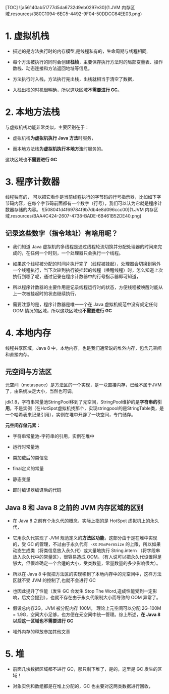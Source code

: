 [TOC]
![a56140ab51777d5da6732d9eb0297e30](1.JVM 内存区域.resources/380C1094-6EC5-4492-9F04-50DDCC64EE03.png)

# 1. 虚拟机栈
* 描述的是方法执行时的内存模型,是线程私有的，生命周期与线程相同,

* 每个方法被执行的同时会创建**栈桢**，主要保存执行方法时的局部变量表、操作数栈、动态连接和方法返回地址等信息。

* 方法执行时入栈，方法执行完出栈，出栈就相当于清空了数据，

* 入栈出栈的时机很明确，所以这块区域**不需要进行 GC**。

# 2. 本地方法栈
与虚拟机栈功能非常类似，主要区别在于：
* 虚拟机栈**为虚拟机执行 Java 方法**时服务，

* 而本地方法栈**为虚拟机执行本地方法**时服务的。

这块区域也**不需要进行 GC**

# 3. 程序计数器
线程独有的， 可以把它看作是当前线程执行的字节码的行号指示器，比如如下字节码内容，在每个字节码前面都有一个数字（行号），我们可以认为它就是程序计数器存储的内容。
![508041d4f69784f9b7db4e8d096ccc00](1.JVM 内存区域.resources/BAA4C424-2607-4738-BADE-6B461B52DE40.png)
## 记录这些数字（指令地址）有啥用呢？
* 我们知道 Java 虚拟机的多线程是通过线程轮流切换并分配处理器的时间来完成的，在任何一个时刻，一个处理器只会执行一个线程。

* 如果这个线程被分配的时间片执行完了（线程被挂起），处理器会切换到另外一个线程执行，当下次轮到执行被挂起的线程（唤醒线程）时，怎么知道上次执行到哪了呢，通过记录在程序计数器中的行号指示器即可知道，

* 所以程序计数器的主要作用是记录线程运行时的状态，方便线程被唤醒时能从上一次被挂起时的状态继续执行，

* 需要注意的是，程序计数器是唯一一个在 Java 虚拟机规范中没有规定任何 OOM 情况的区域，所以这块区域也**不需要进行 GC**

# 4. 本地内存
线程共享区域，Java 8 中，本地内存，也是我们通常说的堆外内存，包含元空间和直接内存。

## 元空间与方法区
元空间（metaspace）是方法区的一个实现，是一块直接内存，已经不属于JVM了，由系统决定大小，当然也可调。

jdk1.8，字符串常量池StringPool移到了元空间，StringPool维护的是**字符串的引用**，不是实例（在HotSpot虚拟机找那个，实现stringpool的是StringTable类，是一个哈希表来记录引用），实例在堆中开辟了一块空间，专门储存。

**元空间存储元素：**

* 字符串常量池-字符串的引用，实例在堆中

* 运行时常量池

* 类加载后的类信息

* final定义的常量

* 静态变量

* 即时编译器编译后的代码

## Java 8 和 Java 8 之前的 JVM 内存区域的区别

* 在 Java 8 之前有个永久代的概念，实际上指的是 HotSpot 虚拟机上的永久代，

* 它用永久代实现了 JVM 规范定义的**方法区功能**，这部分由于是在堆中实现的，受 GC 的管理，不过由于永久代有` -XX:MaxPermSize` 的上限，所以如果动态生成类（将类信息放入永久代）或大量地执行 String.intern （将字段串放入永久代中的常量区），很容易造成 OOM。（有人说可以把永久代设置得足够大，但很难确定一个合适的大小，受类数量，常量数量的多少影响很大）。

* 所以在 Java 8 中就把方法区的实现移到了本地内存中的元空间中，这样方法区就不受 JVM 的控制了,也就不会进行 GC

* 也因此提升了性能（发生 GC 会发生 Stop The Word,造成性能受到一定影响，后文会提到），也就不存在由于永久代限制大小而导致的 OOM 异常了。

* 假设总内存2G，JVM 被分配内存 100M， 理论上元空间可以分配 2G-100M = 1.9G，空间大小足够，也方便在元空间中统一管理。综上所述，**在 Java 8 以后这一区域也不需要进行 GC**

* 堆外内存的释放参加其他文章

# 5. 堆
* 前面几块数据区域都不进行 GC，那只剩下堆了，是的，这里是 GC 发生的区域！

* 对象实例和数组都是在堆上分配的，GC 也主要对这两类数据进行回收，
